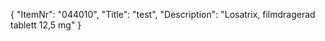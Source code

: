 {
  "ItemNr": "044010",
  "Title": "test",
  "Description": "Losatrix, filmdragerad tablett 12,5 mg"
}